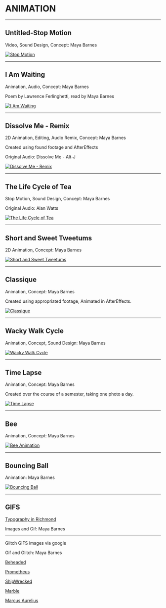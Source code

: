 # ANIMATION

---

## Untitled-Stop Motion

Video, Sound Design, Concept: Maya Barnes

[![Stop Motion](http://img.youtube.com/vi/9GH4bG9JeW0/0.jpg)](http://www.youtube.com/watch?v=9GH4bG9JeW0)

---

## I Am Waiting

Animation, Audio, Concept: Maya Barnes

Poem by Lawrence Ferlinghetti, read by Maya Barnes

[![I Am Waiting](http://img.youtube.com/vi/c6vN9_xQ4l4/0.jpg)](http://www.youtube.com/watch?v=c6vN9_xQ4l4)

---

## Dissolve Me - Remix

2D Animation, Editing, Audio Remix, Concept: Maya Barnes

Created using found footage and AfterEffects

Original Audio: Dissolve Me - Alt-J

[![Dissolve Me - Remix](http://img.youtube.com/vi/05tuju5Sa50/0.jpg)](http://www.youtube.com/watch?v=05tuju5Sa50)

---

## The Life Cycle of Tea

Stop Motion, Sound Design, Concept: Maya Barnes

Original Audio: Alan Watts

[![The Life Cycle of Tea](http://img.youtube.com/vi/XCxFuypxO4Y/0.jpg)](http://www.youtube.com/watch?v=XCxFuypxO4Y)

---

## Short and Sweet Tweetums

2D Animation, Concept: Maya Barnes

[![Short and Sweet Tweetums](http://img.youtube.com/vi/ZfCNOny9mME/0.jpg)](http://www.youtube.com/watch?v=ZfCNOny9mME)

---

## Classique

Animation, Concept: Maya Barnes

Created using appropriated footage, Animated in AfterEffects.

[![Classique](http://img.youtube.com/vi/2T-MKKwH150/0.jpg)](http://www.youtube.com/watch?v=2T-MKKwH150)

---

## Wacky Walk Cycle

Animation, Concept, Sound Design: Maya Barnes


[![Wacky Walk Cycle](http://img.youtube.com/vi/gPAT-gi0abs/0.jpg)](http://www.youtube.com/watch?v=gPAT-gi0abs)

---

## Time Lapse

Animation, Concept: Maya Barnes

Created over the course of a semester, taking one photo a day.

[![Time Lapse](http://img.youtube.com/vi/0fEkQxtIKUw/0.jpg)](http://www.youtube.com/watch?v=0fEkQxtIKUw)

---

## Bee

Animation, Concept: Maya Barnes

[![Bee Animation](http://img.youtube.com/vi/3UEB2btxW9I/0.jpg)](http://www.youtube.com/watch?v=3UEB2btxW9I)

---

## Bouncing Ball

Animation: Maya Barnes

[![Bouncing Ball](http://img.youtube.com/vi/rBmZsRlSM_A/0.jpg)](http://www.youtube.com/watch?v=rBmZsRlSM_A)

---

## GIFS

[Typography in Richmond](https://mayacbarnes.github.io/assets/images/Barnes_MayaGIF.gif)

Images and Gif: Maya Barnes

---

Glitch GIFS
images via google

Gif and Glitch: Maya Barnes

[Beheaded](https://mayacbarnes.github.io/assets/images/beheaded.gif)

[Prometheus](https://mayacbarnes.github.io/assets/images/prometheus.gif)

[ShipWrecked](https://mayacbarnes.github.io/assets/images/shipwrecked.gif)

[Marble](https://mayacbarnes.github.io/assets/images/marble.gif)

[Marcus Aurelius](https://mayacbarnes.github.io/assets/images/marcusaurelius.gif)
